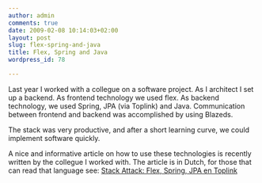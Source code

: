 ```yaml
---
author: admin
comments: true
date: 2009-02-08 10:14:03+02:00
layout: post
slug: flex-spring-and-java
title: Flex, Spring and Java
wordpress_id: 78

---
```


Last year I worked with a collegue on a software project. As I architect I set up a backend. As frontend technology we used flex. As backend technology, we used Spring, JPA (via Toplink) and Java. Communication between frontend and backend was accomplished by using Blazeds.

The stack was very productive, and after a short learning curve, we could implement software quickly.

A nice and informative article on how to use these technologies is recently written by the collegue I worked with. The article is in Dutch, for those that can read that language see: [Stack Attack: Flex, Spring, JPA en Toplink](http://www.whitehorses.nl/stack_attack%253A_flex%252C_spring%252C_jpa_en_toplink_2169.1195.html)
